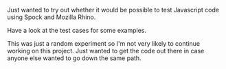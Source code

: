 Just wanted to try out whether it would be possible to test Javascript code using Spock and Mozilla Rhino. 

Have a look at the test cases for some examples. 

This was just a random experiment so I'm not very likely to continue working on this project. 
Just wanted to get the code out there in case anyone else wanted to go down the same path. 
